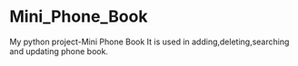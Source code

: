 # Mini_Phone_Book
My python project-Mini Phone Book
It is used in adding,deleting,searching and updating phone book.

